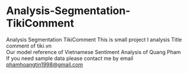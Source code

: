 # Analysis-Segmentation-TikiComment
Analysis Segmentation TikiComment
This is small project I analysis Title comment of tiki.vn<br>
Our model reference of Vietnamese Sentiment Analysis of Quang Pham</br>
If you need sample data please contact me by email phamhoangtin1998@gmail.com
